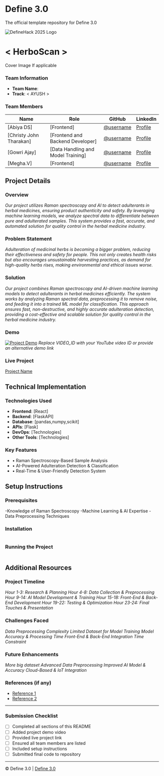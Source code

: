 
# Define 3.0
The official template repository for Define 3.0

![DefineHack 2025 Logo](https://github.com/user-attachments/assets/8173bc16-418e-4912-b500-c6427e4ba4b6)



# < HerboScan >
 Cover Image  If applicable

### Team Information
- **Team Name**: <EcoSynth> 
- **Track**: < AYUSH >

### Team Members
| Name | Role | GitHub | LinkedIn |
|------|------|--------|----------|
| [Abiya DS] | [Frontend] | [@username](https://github.com/abiyads) | [Profile](https://www.linkedin.com/in/abiya-d-s-74977430a/) |
| [Christy John Tharakan] | [Frontend and Backend Developer] | [@username](https://github.com/christyjohntharakan) | [Profile](https://www.linkedin.com/in/christy-john-tharakan-3327a92b9?utm_source=share&utm_campaign=share_via&utm_content=profile&utm_medium=ios_app) |
| [Gowri Ajay] | [Data Handling and Model Training] | [@username](https://github.com/gowri-ajai25) | [Profile](www.linkedin.com/in/gowri-ajai-b037512b7) |
| [Megha.V] | [Frontend] | [@username](https://github.com/meghav2005) | [Profile](https://www.linkedin.com/in/megha-vijay2005?utm_source=share&utm_campaign=share_via&utm_content=profile&utm_medium=android_app) |

## Project Details

### Overview
_Our project utilizes Raman spectroscopy and AI to detect adulterants in herbal medicines, ensuring product authenticity and safety. By leveraging machine learning models, we analyze spectral data to differentiate between pure and adulterated samples. This system provides a fast, accurate, and automated solution for quality control in the herbal medicine industry._

### Problem Statement
_Adulteration of medicinal herbs is becoming a bigger problem, reducing their effectiveness and safety for people. This not only creates health risks but also encourages unsustainable harvesting practices, as demand for high-quality herbs rises, making environmental and ethical issues worse._

### Solution
_Our project combines Raman spectroscopy and AI-driven machine learning models to detect adulterants in herbal medicines efficiently. The system works by analyzing Raman spectral data, preprocessing it to remove noise, and feeding it into a trained ML model  for classification. This approach ensures fast, non-destructive, and highly accurate adulteration detection, providing a cost-effective and scalable solution for quality control in the herbal medicine industry._

### Demo
[![Project Demo](https://img.youtube.com/vi/VIDEO_ID/0.jpg)](https://www.youtube.com/watch?v=VIDEO_ID)
_Replace VIDEO_ID with your YouTube video ID or provide an alternative demo link_

### Live Project
[Project Name](https://your-project-url.com)

## Technical Implementation

### Technologies Used
- **Frontend**: [React]
- **Backend**: [FlaskAPI]
- **Database**: [pandas,numpy,scikit]
- **APIs**: [Flask]
- **DevOps**: [Technologies]
- **Other Tools**: [Technologies]

### Key Features
- •	Raman Spectroscopy-Based Sample Analysis
- •	AI-Powered Adulteration Detection & Classification
- •	Real-Time & User-Friendly Detection System

## Setup Instructions

### Prerequisites
-Knowledge of Raman Spectroscopy
-Machine Learning & AI Expertise
-Data Preprocessing Techniques 

### Installation 
```bash

```

### Running the Project
```bash

```

## Additional Resources

### Project Timeline
_Hour 1-3: Research & Planning
 Hour 4-8: Data Collection & Preprocessing
 Hour 9-14: AI Model Development & Training
 Hour 15-18: Front-End & Back-End Development
 Hour 19-22: Testing & Optimization
 Hour 23-24: Final Touches & Presentation_

### Challenges Faced
_Data Preprocessing Complexity
Limited Dataset for Model Training
Model Accuracy & Processing Time
Front-End & Back-End Integration
Time Constraint_

### Future Enhancements
_More big dataset
Advanced Data Preprocessing
Improved AI Model & Accuracy
Cloud-Based & IoT Integration_

### References (if any)
- [Reference 1](link)
- [Reference 2](link)

---

### Submission Checklist
- [ ] Completed all sections of this README
- [ ] Added project demo video
- [ ] Provided live project link
- [ ] Ensured all team members are listed
- [ ] Included setup instructions
- [ ] Submitted final code to repository

---

© Define 3.0 | [Define 3.0](https://www.define3.xyz/)
